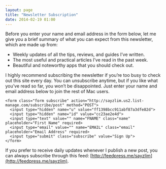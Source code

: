 ```yaml
---
layout: page
title: "Newsletter Subscription"
date: 2014-02-19 01:00
---
```


Before you enter your name and email address in the form below, let me give you a brief summary of what you can expect from this newsletter, which are made up from:

- Weekly updates of all the tips, reviews, and guides I’ve written.
- The most useful and practical articles I’ve read in the past week.
- Beautiful and noteworthy apps that you should check out.

I highly recommend subscribing the newsletter if you’re too busy to check out this site every day. You can unsubscribe anytime, but if you like what you’ve read so far, you won’t be disappointed. Just enter your name and email address below to join the rest of Mac users.

<div class="subscribe-page">

    <form class="form subscribe" action="http://sayzlim.us2.list-manage.com/subscribe/post" method="POST">
      <input type="hidden" name="u" value="ff1398bcc911abf87a3dfe82d">
      <input type="hidden" name="id" value="cc23ae2e4d">
      <input type="text" value="" name="FNAME" class="name" placeholder="First Name" required>
      <input type="email" value="" name="EMAIL" class="email" placeholder="Email Address" required>
      <input type="submit" class="subscribe" value="Sign Up">
    </form>
</div>

If you prefer to receive daily updates whenever I publish a new post, you can always subscribe through this feed: [http://feedpress.me/sayzlim](http://feedpress.me/sayzlim).